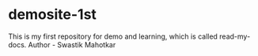 # demosite-1st
This is my first repository for demo and learning, which is called read-my-docs.
Author - Swastik Mahotkar
